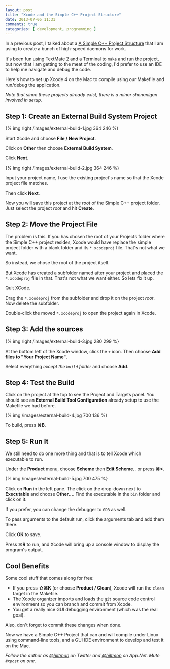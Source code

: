 ```yaml
---
layout: post
title: "Xcode and the Simple C++ Project Structure"
date: 2013-07-05 11:31
comments: true
categories: [ development, programming ]
---
```


In a previous post, I talked about a [A Simple C++ Project Structure](http://www.hiltmon.com/blog/2013/07/03/a-simple-c-plus-plus-project-structure/) that I am using to create a bunch of high-speed daemons for work.

It's been fun using TextMate 2 and a Terminal to `make` and run the project, but now that I am getting to the meat of the coding, I'd prefer to use an IDE to help me navigate and debug the code.

Here's how to set up Xcode 4 on the Mac to compile using our Makefile and run/debug the application.

*Note that since these projects already exist, there is a minor shenanigan involved in setup.*

## Step 1: Create an External Build System Project

{% img right /images/external-build-1.jpg 364 246 %}

Start Xcode and choose **File / New Project**.

Click on **Other** then choose **External Build System**.

Click **Next**.

{% img right /images/external-build-2.jpg 364 246 %}

Input your project name, I use the existing project's name so that the Xcode project file matches.

Then click **Next**.

Now you will save this project at the *root* of the Simple C++ project folder. Just select the project *root* and hit **Create**.

## Step 2: Move the Project File

The problem is this. If you has chosen the root of your Projects folder where the Simple C++ project resides, Xcode would have replace the simple project folder with a blank folder and its `*.xcodeproj` file. That's not what we want.

So instead, we chose the root of the project itself.

But Xcode has created a subfolder named after your project and placed the `*.xcodeproj` file in that. That's not what we want either. So lets fix it up.

Quit XCode.

Drag the `*.xcodeproj` from the subfolder and drop it on the project *root*. Now delete the subfolder.

Double-click the moved `*.xcodeproj` to open the project again in Xcode.

## Step 3: Add the sources

{% img right /images/external-build-3.jpg 280 299 %}

At the bottom left of the Xcode window, click the `+` icon. Then choose **Add files to "Your Project Name"**.

Select everything *except the `build` folder* and choose **Add**.

## Step 4: Test the Build

Click on the project at the top to see the Project and Targets panel. You should see an **External Build Tool Configuration** already setup to use the Makefile we had before.

{% img /images/external-build-4.jpg 700 136 %}

To build, press **⌘B**.

## Step 5: Run It

We still need to do one more thing and that is to tell Xcode which executable to run.

Under the **Product** menu, choose **Scheme** then **Edit Scheme..** or press **⌘<**.

{% img /images/external-build-5.jpg 700 475 %}

Click on **Run** in the left pane. The click on the drop-down next to **Executable** and choose **Other...**. Find the executable in the `bin` folder and click on it.

If you prefer, you can change the debugger to `GDB` as well.

To pass arguments to the default run, click the arguments tab and add them there.

Click **OK** to save.

Press **⌘R** to run, and Xcode will bring up a console window to display the program's output.

## Cool Benefits

Some cool stuff that comes along for free:

* If you press **⇧⌘K** (or choose **Product / Clean**), Xcode will run the `clean` target in the Makefile.
* The Xcode organizer imports and loads the `git` source code control environment so you can branch and commit from Xcode.
* You get a really nice GUI debugging environment (which was the real goal).

Also, don't forget to commit these changes when done.

Now we have a Simple C++ Project that can and will compile under Linux using command-line tools, and a GUI IDE environment to develop and test it on the Mac.

*Follow the author as [@hiltmon](http://twitter.com/hiltmon) on Twitter and [@hiltmon](http://alpha.app.net/hiltmon) on App.Net. Mute `#xpost` on one.*

